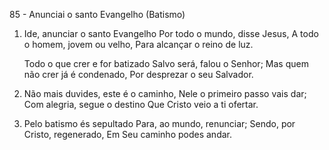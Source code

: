 85 - Anunciai o santo Evangelho (Batismo)

1. Ide, anunciar o santo Evangelho
   Por todo o mundo, disse Jesus,
   A todo o homem, jovem ou velho,
   Para alcançar o reino de luz.

   Todo o que crer e for batizado
   Salvo será, falou o Senhor;
   Mas quem não crer já é condenado,
   Por desprezar o seu Salvador.

2. Não mais duvides, este é o caminho,
   Nele o primeiro passo vais dar;
   Com alegria, segue o destino
   Que Cristo veio a ti ofertar.

3. Pelo batismo és sepultado
   Para, ao mundo, renunciar;
   Sendo, por Cristo, regenerado,
   Em Seu caminho podes andar.
